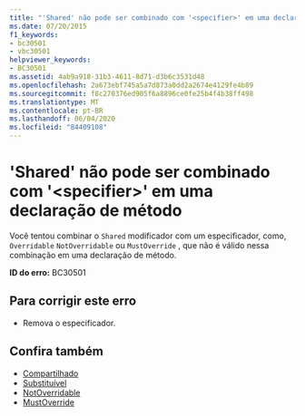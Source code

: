 ```yaml
---
title: "'Shared' não pode ser combinado com '<specifier>' em uma declaração de método"
ms.date: 07/20/2015
f1_keywords:
- bc30501
- vbc30501
helpviewer_keywords:
- BC30501
ms.assetid: 4ab9a918-31b3-4611-8d71-d3b6c3531d48
ms.openlocfilehash: 2a673ebf745a5a7d873a0dd2a2674e4129fe4b89
ms.sourcegitcommit: f8c270376ed905f6a8896ce0fe25b4f4b38ff498
ms.translationtype: MT
ms.contentlocale: pt-BR
ms.lasthandoff: 06/04/2020
ms.locfileid: "84409108"
---
```

# <a name="shared-cannot-be-combined-with-specifier-on-a-method-declaration"></a>'Shared' não pode ser combinado com '\<specifier>' em uma declaração de método
Você tentou combinar o `Shared` modificador com um especificador, como, `Overridable` `NotOverridable` ou `MustOverride` , que não é válido nessa combinação em uma declaração de método.  
  
 **ID do erro:** BC30501  
  
## <a name="to-correct-this-error"></a>Para corrigir este erro  
  
- Remova o especificador.  
  
## <a name="see-also"></a>Confira também

- [Compartilhado](../language-reference/modifiers/shared.md)
- [Substituível](../language-reference/modifiers/overridable.md)
- [NotOverridable](../language-reference/modifiers/notoverridable.md)
- [MustOverride](../language-reference/modifiers/mustoverride.md)
